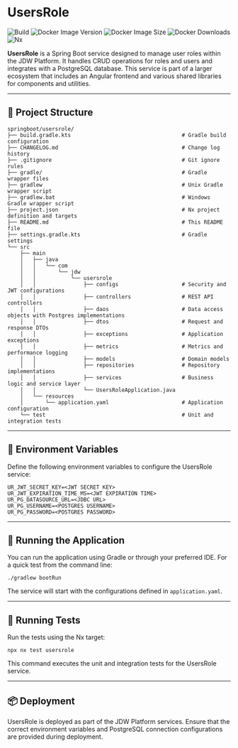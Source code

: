 # UsersRole

![Build](https://img.shields.io/github/actions/workflow/status/jdwillmsen/jdw/ci.yml?branch=main)
![Docker Image Version](https://img.shields.io/docker/v/jdwillmsen/jdw-usersrole)
![Docker Image Size](https://img.shields.io/docker/image-size/jdwillmsen/jdw-usersrole)
![Docker Downloads](https://img.shields.io/docker/pulls/jdwillmsen/jdw-usersrole?label=downloads)
![Nx](https://img.shields.io/badge/Nx-managed-blue)

**UsersRole** is a Spring Boot service designed to manage user roles within the JDW Platform. It handles CRUD operations
for roles and users and integrates with a PostgreSQL database. This service is part of a larger ecosystem that includes
an Angular frontend and various shared libraries for components and utilities.

---

## 📁 Project Structure

```
springboot/usersrole/
├── build.gradle.kts                                   # Gradle build configuration
├── CHANGELOG.md                                       # Change log history
├── .gitignore                                         # Git ignore rules
├── gradle/                                            # Gradle wrapper files
├── gradlew                                            # Unix Gradle wrapper script
├── gradlew.bat                                        # Windows Gradle wrapper script
├── project.json                                       # Nx project definition and targets
├── README.md                                          # This README file
├── settings.gradle.kts                                # Gradle settings
└── src
    ├── main
    │   ├── java
    │   │   └── com
    │   │       └── jdw
    │   │           └── usersrole
    │   │               ├── configs                    # Security and JWT configurations
    │   │               ├── controllers                # REST API controllers
    │   │               ├── daos                       # Data access objects with Postgres implementations
    │   │               ├── dtos                       # Request and response DTOs
    │   │               ├── exceptions                 # Application exceptions
    │   │               ├── metrics                    # Metrics and performance logging
    │   │               ├── models                     # Domain models
    │   │               ├── repositories               # Repository implementations
    │   │               ├── services                   # Business logic and service layer
    │   │               └── UsersRoleApplication.java
    │   └── resources
    │       └── application.yaml                       # Application configuration
    └── test                                           # Unit and integration tests
```

---

## 🔧 Environment Variables

Define the following environment variables to configure the UsersRole service:

```properties
UR_JWT_SECRET_KEY=<JWT SECRET KEY>
UR_JWT_EXPIRATION_TIME_MS=<JWT EXPIRATION TIME>
UR_PG_DATASOURCE_URL=<JDBC URL>
UR_PG_USERNAME=<POSTGRES USERNAME>
UR_PG_PASSWORD=<POSTGRES PASSWORD>
```

---

## 🚀 Running the Application

You can run the application using Gradle or through your preferred IDE. For a quick test from the command line:

```shell
./gradlew bootRun
```

The service will start with the configurations defined in `application.yaml`.

---

## 🧪 Running Tests

Run the tests using the Nx target:

```shell
npx nx test usersrole
```

This command executes the unit and integration tests for the UsersRole service.

---

## 📦 Deployment

UsersRole is deployed as part of the JDW Platform services. Ensure that the correct environment variables and PostgreSQL
connection configurations are provided during deployment.
